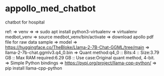# appollo_med_chatbot
 chatbot for hospital


ref: 
    => venv =>
        => sudo apt install python3-virtualenv
        => virtualenv medbot_venv
        => source medbot_venv/bin/activate
    => download apollo pdf file for raw data sample
    => model => https://huggingface.co/TheBloke/Llama-2-7B-Chat-GGML/tree/main
        => llama-2-7b-chat.ggmlv3.q4_0.bin => Quant method:q4_0 :: Bits:4 :: Size:3.79 GB :: Max RAM required:6.29 GB :: Use case:Original quant method, 4-bit.
    => Simple Python bindings => https://pypi.org/project/llama-cpp-python/
        => pip install llama-cpp-python
